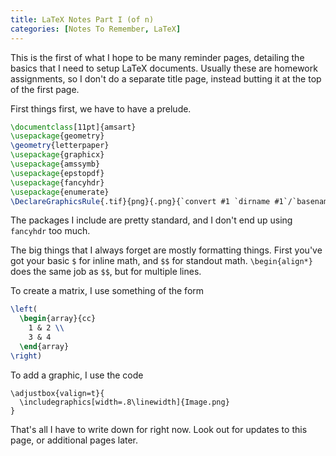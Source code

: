 ```yaml
---
title: LaTeX Notes Part I (of n)
categories: [Notes To Remember, LaTeX]
---
```


This is the first of what I hope to be many reminder pages, detailing the basics that I need to setup LaTeX documents. Usually these are homework assignments, so I don't do a separate title page, instead butting it at the top of the first page.

First things first, we have to have a prelude.

```latex
\documentclass[11pt]{amsart}
\usepackage{geometry}
\geometry{letterpaper}
\usepackage{graphicx}
\usepackage{amssymb}
\usepackage{epstopdf}
\usepackage{fancyhdr}
\usepackage{enumerate}
\DeclareGraphicsRule{.tif}{png}{.png}{`convert #1 `dirname #1`/`basename #1 .tif`.png}
```

The packages I include are pretty standard, and I don't end up using `fancyhdr` too much.

The big things that I always forget are mostly formatting things. First you've got your basic `$` for inline math, and `$$` for standout math. `\begin{align*}` does the same job as `$$`, but for multiple lines.

To create a matrix, I use something of the form

```latex
\left(
  \begin{array}{cc}
    1 & 2 \\
    3 & 4
  \end{array}
\right)
```

To add a graphic, I use the code

```
\adjustbox{valign=t}{
  \includegraphics[width=.8\linewidth]{Image.png}
}
```

That's all I have to write down for right now. Look out for updates to this page, or additional pages later.